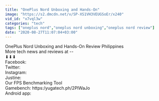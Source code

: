 ```yaml
---
title: "OnePlus Nord Unboxing and Hands-On"
image: "https://s2.dmcdn.net/v/SP-XS1VH3VEUGSoEr/x240"
vid_id: "x7vql3w"
categories: "tech"
tags: ["oneplus nord","oneplus nord unboxing","oneplus nord review"]
date: "2020-08-27T11:07:04+03:00"
---
```

OnePlus Nord Unboxing and Hands-On Review Philippines  <br>More tech news and reviews at --   <br>⬇⬇⬇  <br>Facebook:   <br>Twitter:   <br>Instagram:   <br>Justine:   <br>Our FPS Benchmarking Tool   <br>Gamebench: https:/yugatech.ph/2PIWaJo   <br>Android app: 
